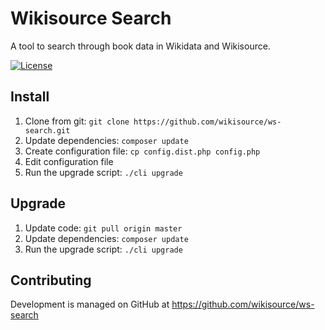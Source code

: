 Wikisource Search
=================

A tool to search through book data in Wikidata and Wikisource.

[![License](https://img.shields.io/github/license/wikisource/ws-search.svg?style=flat-square)](https://github.com/wikisource/ws-search/blob/master/LICENSE.txt)

## Install

1. Clone from git: `git clone https://github.com/wikisource/ws-search.git`
2. Update dependencies: `composer update`
3. Create configuration file: `cp config.dist.php config.php`
4. Edit configuration file
5. Run the upgrade script: `./cli upgrade`

## Upgrade

1. Update code: `git pull origin master`
2. Update dependencies: `composer update`
3. Run the upgrade script: `./cli upgrade`

## Contributing

Development is managed on GitHub at https://github.com/wikisource/ws-search

